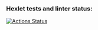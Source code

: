 ### Hexlet tests and linter status:
[![Actions Status](https://github.com/MikhailVyachin/frontend-project-44/actions/workflows/hexlet-check.yml/badge.svg)](https://github.com/MikhailVyachin/frontend-project-44/actions)